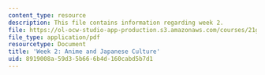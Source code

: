 ```yaml
---
content_type: resource
description: This file contains information regarding week 2.
file: https://ol-ocw-studio-app-production.s3.amazonaws.com/courses/21g-067j-cultural-performances-of-asia-fall-2005/8919008a59d35b666b4d160cabd5b7d1_MIT21G_067JF05_dis_qs2.pdf
file_type: application/pdf
resourcetype: Document
title: 'Week 2: Anime and Japanese Culture'
uid: 8919008a-59d3-5b66-6b4d-160cabd5b7d1
---
```

